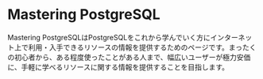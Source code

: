 # Mastering PostgreSQL

Mastering PostgreSQLはPostgreSQLをこれから学んでいく方にインターネット上で利用・入手できるリソースの情報を提供するためのページです。まったくの初心者から、ある程度使ったことがある人まで、幅広いユーザーが極力安価に、手軽に学べるリソースに関する情報を提供することを目指します。
